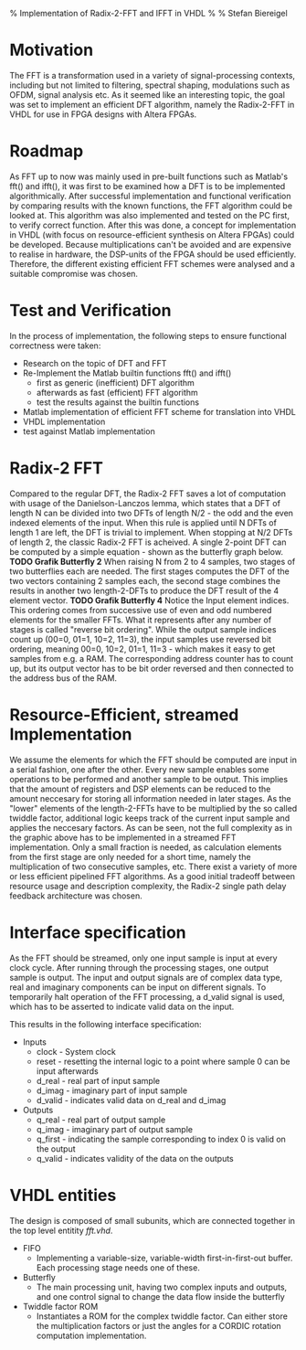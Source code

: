 % Implementation of Radix-2-FFT and IFFT in VHDL
%
% Stefan Biereigel

# Motivation
The FFT is a transformation used in a variety of signal-processing contexts, including but not limited to filtering, spectral shaping, modulations such as OFDM, signal analysis etc. As it seemed like an interesting topic, the goal was set to implement an efficient DFT algorithm, namely the Radix-2-FFT in VHDL for use in FPGA designs with Altera FPGAs.

# Roadmap
As FFT up to now was mainly used in pre-built functions such as Matlab's fft() and ifft(), it was first to be examined how a DFT is to be implemented algorithmically. After successful implementation and functional verification by comparing results with the known functions, the FFT algorithm could be looked at. This algorithm was also implemented and tested on the PC first, to verify correct function. After this was done, a concept for implementation in VHDL (with focus on resource-efficient synthesis on Altera FPGAs) could be developed.
Because multiplications can't be avoided and are expensive to realise in hardware, the DSP-units of the FPGA should be used efficiently. Therefore, the different existing efficient FFT schemes were analysed and a suitable compromise was chosen.

# Test and Verification
In the process of implementation, the following steps to ensure functional correctness were taken:

* Research on the topic of DFT and FFT
* Re-Implement the Matlab builtin functions fft() and ifft()
    * first as generic (inefficient) DFT algorithm
    * afterwards as fast (efficient) FFT algorithm
    * test the results against the builtin functions
* Matlab implementation of efficient FFT scheme for translation into VHDL
* VHDL implementation
* test against Matlab implementation

# Radix-2 FFT
Compared to the regular DFT, the Radix-2 FFT saves a lot of computation with usage of the Danielson-Lanczos lemma, which states that a DFT of length N can be divided into two DFTs of length N/2 - the odd and the even indexed elements of the input. When this rule is applied until N DFTs of length 1 are left, the DFT is trivial to implement. When stopping at N/2 DFTs of length 2, the classic Radix-2 FFT is acheived. A single 2-point DFT can be computed by a simple equation - shown as the butterfly graph below.
**TODO Grafik Butterfly 2**
When raising N from 2 to 4 samples, two stages of two butterflies each are needed. The first stages computes the DFT of the two vectors containing 2 samples each, the second stage combines the results in another two length-2-DFTs to produce the DFT result of the 4 element vector.
**TODO Grafik Butterfly 4**
Notice the Input element indices. This ordering comes from successive use of even and odd numbered elements for the smaller FFTs. What it represents after any number of stages is called "reverse bit ordering". While the output sample indices count up (00=0, 01=1, 10=2, 11=3), the input samples use reversed bit ordering, meaning 00=0, 10=2, 01=1, 11=3 - which makes it easy to get samples from e.g. a RAM. The corresponding address counter has to count up, but its output vector has to be bit order reversed and then connected to the address bus of the RAM.

# Resource-Efficient, streamed Implementation
We assume the elements for which the FFT should be computed are input in a serial fashion, one after the other. Every new sample enables some operations to be performed and another sample to be output. This implies that the amount of registers and DSP elements can be reduced to the amount neccesary for storing all information needed in later stages. As the "lower" elements of the length-2-FFTs have to be multiplied by the so called twiddle factor, additional logic keeps track of the current input sample and applies the neccesary factors.
As can be seen, not the full complexity as in the graphic above has to be implemented in a streamed FFT implementation. Only a small fraction is needed, as calculation elements from the first stage are only needed for a short time, namely the multiplication of two consecutive samples, etc.
There exist a variety of more or less efficient pipelined FFT algorithms. As a good initial tradeoff between resource usage and description complexity, the Radix-2 single path delay feedback architecture was chosen.

# Interface specification
As the FFT should be streamed, only one input sample is input at every clock cycle. After running through the processing stages, one output sample is output. The input and output signals are of complex data type, real and imaginary components can be input on different signals. To temporarily halt operation of the FFT processing, a d\_valid signal is used, which has to be asserted to indicate valid data on the input.

This results in the following interface specification:

* Inputs
    * clock -		System clock
    * reset -		resetting the internal logic to a point where sample 0 can be input afterwards
    * d\_real -		real part of input sample
    * d\_imag -		imaginary part of input sample
    * d\_valid -	indicates valid data on d\_real and d\_imag
* Outputs
    * q\_real -		real part of output sample
    * q\_imag -		imaginary part of output sample
    * q\_first -	indicating the sample corresponding to index 0 is valid on the output
    * q\_valid -	indicates validity of the data on the outputs

# VHDL entities
The design is composed of small subunits, which are connected together in the top level entitity _fft.vhd_.

* FIFO
    * Implementing a variable-size, variable-width first-in-first-out buffer. Each processing stage needs one of these.
* Butterfly
    * The main processing unit, having two complex inputs and outputs, and one control signal to change the data flow inside the butterfly
* Twiddle factor ROM
    * Instantiates a ROM for the complex twiddle factor. Can either store the multiplication factors or just the angles for a CORDIC rotation computation implementation.


